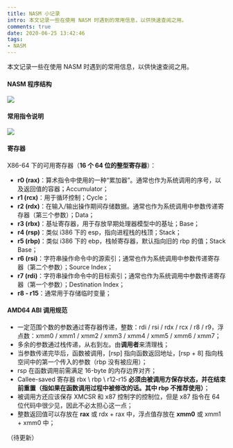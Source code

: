 ```yaml
---
title: NASM 小记录
intro: 本文记录一些在使用 NASM 时遇到的常用信息，以供快速查阅之用。
comments: true
date: 2020-06-25 13:42:46
tags:
- NASM
---
```


本文记录一些在使用 NASM 时遇到的常用信息，以供快速查阅之用。

#### NASM 程序结构

![](1.png)


#### 常用指令说明

![](2.png)


#### 寄存器

X86-64 下的可用寄存器（**16 个 64 位的整型寄存器**）：

* **r0 (rax)**：算术指令中使用的一种“累加器”。通常也作为系统调用的序号，以及返回值的容器；Accumulator；
* **r1 (rcx)**：用于循环控制；Cycle；
* **r2 (rdx)**：在输入/输出操作期间存储数据。通常也作为系统调用中参数传递寄存器（第三个参数）；Data；
* **r3 (rbx)**：基址寄存器，用于存放早期处理器模型中的基址；Base；
* **r4 (rsp)**：类似 i386 下的 esp，指向进程栈的栈顶；Stack；
* **r5 (rbp)**：类似 i386 下的 ebp，栈帧寄存器，默认指向旧的 rbp 的值；Stack Base；
* **r6 (rsi)**：字符串操作命令中的源索引；通常也作为系统调用中参数传递寄存器（第二个参数）；Source Index；
* **r7 (rdi)**：字符串操作命令中的目标索引；通常也作为系统调用中参数传递寄存器（第一个参数）；Destination Index；
* **r8 - r15**：通常用于存储临时变量；


#### AMD64 ABI 调用规范

* 一定范围个数的参数通过寄存器传递，整数：rdi / rsi / rdx / rcx / r8 / r9，浮点数：xmm0 / xmm1 / xmm2 / xmm3 / xmm4 / xmm5 / xmm6 / xmm7；
* 多余的参数通过栈传递，从右到左。由**调用者**来清理栈；
* 当参数传递完毕后，函数被调用，[rsp] 指向函数返回地址，[rsp + 8] 指向栈空间中的第一个传入的参数（rbp 没有被应用）；
* rsp 在函数调用前需满足 16-byte 的内存边界对齐；
* Callee-saved 寄存器 rbx \ rbp \ r12-r15 **必须由被调用方保存状态，并在结束前重置（指如果在函数调用过程中被修改的话。其中 rbp 不推荐使用）**；
* 被调用方还应该保存 XMCSR 和 x87 控制字的控制位，但是 x87 指令在 64 位代码中很少见，因此不必太担心这一点；
* 整数返回值可以存放在 **rax** 或 rdx + rax 中，浮点值存放在 **xmm0** 或 xmm1 + xmm0 中；

（待更新）
